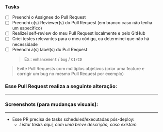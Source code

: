 ### Tasks

- [ ] Preenchi o Assignee do Pull Request
- [ ] Preenchi o(s) Reviewer(s) do Pull Request (em branco caso não tenha um específico)
- [ ] Realizei self-review do meu Pull Request localmente e pelo GitHub
- [ ] Criei testes relevantes para o meu código, ou determinei que não há necessidade
- [ ] Preenchi a(s) label(s) do Pull Request
  > Ex.: `enhancement` / `bug` / `CI/CD`
  
> Evite Pull Requests com múltiplos objetivos (criar uma feature e corrigir um bug no mesmo Pull Request por exemplo)


### Esse Pull Request realiza a seguinte alteração:

---

### Screenshots (para mudanças visuais):

---

- Esse PR precisa de tasks scheduled/executadas pós-deploy:
  - *Listar tasks aqui, com uma breve descrição, caso existam*
